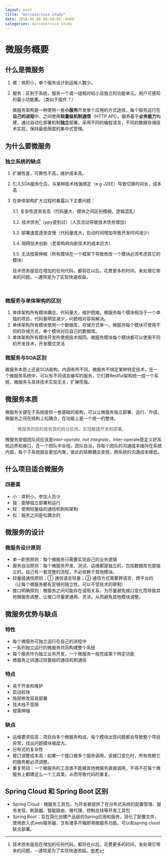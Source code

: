 ```yaml
---
layout: post
title: "mircoservice study"
date: 2018-05-08 09:59:05 -0400
categories: mircoservice study
---
```

# 微服务概要

## 什么是微服务

1. 微：体积小，单个服务设计到运维人数少。

2. 服务：区别于系统，服务一个或一组相对较小且独立的功能单元。用户可感知的最小功能集。（类似于插件？）

   ​	微服务架构是一种使用一套**小服务**开发单个应用的方式途径，每个服务运行在**自己的进程**中，之间使用**轻量级机制通信**（HTTP API）。服务基于**业务能力**构建，通过自动化部署机制**独立**部署。采用不同的编程语言，不同的数据存储技术实现，保持最低限度的集中式管理。

## 为什么要微服务

### 独立系统的缺点

 1.  扩展性差，可靠性不高，维护成本高。

 2.  引入SOA服务化后，与某种技术栈强绑定（e.g J2EE）导致切换时间长，成本高

 3.  在单体架构扩大过程时暴露以下主要问题：

      3.1. 复杂性逐渐变高（代码量大，模块之间区别模糊，逻辑混乱）

      3.2. 技术债务[^1]（ppy提到过）（人员流动导致技术债务增加）

      3.3. 部署速度逐渐变慢（代码量庞大，启动时间增加导致开发时间减少）

      3.4. 阻碍技术创新（老架构转向新技术的成本巨大）

      3.5. 无法按需伸缩（所有模块在一个框架下导致修改一个模块必须考虑其它的模块）

      技术债务是现在增加的任何代码，都将在以后，花费更多的时间，来处理它带来的问题。--通常是为了实现快速收益。

      ​

### 微服务与单体架构的区别

1. 单体架构所有模块耦合，代码量大，维护困难。微服务每个模块相当于一个单独的项目，代码量明显减少，问题相对容易解决。
2. 单体架构所有模块使用一个数据库，存储方式单一。微服务每个模块可使用不同的存储方式，单个模块对应自己的数据库。
3. 单体架构所有模块开发所使用技术相同，微服务模块每个模块都可以使用不同的开发技术，开发模式灵活

### 微服务与SOA区别

微服务本质上还是SOA架构，内涵有所不同，微服务不绑定某种特定技术，在一个微服务系统中，可以有不同语言编写的服务，它们靠Restful架构统一成一个系统，微服务与具体技术实现无关，扩展性强。

## 微服务本质

微服务关键在于系统提供一套基础的架构，可以让微服务独立部署、运行、升级，微服务之间在结构上松耦合，在功能上是一个统一的整体。

> 微服务的目的是有效的拆分应用，实现敏捷开发和部署。

微服务提倡团队间应该是*inter-operate, not integrate*，inter-operate是定义好系统边界和接口，在一个团队中全栈，团队自治，将每个团队的沟通成本维持在系统内部，每个子系统就会更加内聚，彼此的依赖耦合变弱，跨系统的沟通成本降低。

## 什么项目适合微服务

### 四要素

- 小：体积小，参加人员少
- 独：能够独立部署和运行
- 轻：使用轻量级的通信机制和架构
- 松：服务之间是松耦合的

## 微服务的设计

### 微服务设计原则

- 单一职责原则：每个微服务只需要实现自己的业务逻辑
- 服务自治原则：每个微服务开发、测试、运维都是独立的，包括数据库也是独立的，自己有一套完整的流程，不必依赖于其他模块。
- 轻量级通信原则：① 通信语言轻量；② 通信方式需要跨语言、跨平台的（让每个微服务都有足够的独立性，可以不受技术的牵制）
- 接口明确原则：微服务之间可能存在调用关系，为尽量避免接口变化而导致其他微服务调整，让接口尽量更通用、灵活，从而避免其他模块调整。

## 微服务优势与缺点

### 特性

- 每个微服务可独立运行在自己的进程中
- 一系列独立运行的微服务共同构建整个系统
- 每个服务作为独立业务开发，一个微服务一般完成某个特定功能
- 微服务之间通过轻量级的通信机制通信

### 特点

- 易于开发和维护
- 启动较快
- 局部修改容易部署
- 技术栈不受限
- 按需伸缩

### 缺点

- 运维要求较高：项目由多个微服务构成，每个模块出现问题都会导致整个项目异常，找出问题模块难度大。
- 分布式的复杂性
- 接口调整成本高：如果一个接口被多个服务调用，该接口变化时，所有依赖它的服务都必须调整。
- 重复劳动：一个微服务的工具类不能被其他微服务直接调用，不得不在每个微服务上都建这么一个工具类，从而导致代码的重复。

##  Spring Cloud 和 Spring Boot 区别

- Spring Cloud：微服务工具包，为开发者提供了在分布式系统的配置管理、服务发现、断路器、智能路由、微代理、控制总线等开发工具包
- Spring Boot：旨在简化创建产品级的Spring应用和服务，简化了配置文件，使用嵌入式web服务器，含有诸多开箱即用微服务功能，可以和spring cloud联合部署。





[^1]: 技术债务是现在增加的任何代码，都将在以后，花费更多的时间，来处理它带来的问题。--通常是为了实现快速收益。[参考]( https://www.easemob.com/news/1015)


